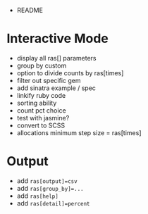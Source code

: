 * README

Interactive Mode
================

* display all ras[] parameters
* group by custom
* option to divide counts by ras[times]
* filter out specific gem
* add sinatra example / spec
* linkify ruby code
* sorting ability
* count pct choice
* test with jasmine?
* convert to SCSS
* allocations minimum step size = ras[times]

Output
======

* add `ras[output]=csv`
* add `ras[group_by]=...`
* add `ras[help]`
* add `ras[detail]=percent`
